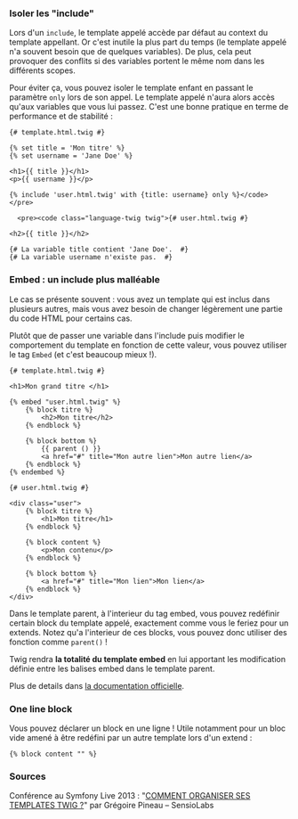 ### Isoler les "include"

Lors d'un `include`, le template appelé accède par défaut au context du template appellant. Or c'est inutile la plus part du temps (le template appelé n'a souvent besoin que de quelques variables). De plus, cela peut provoquer des conflits si des variables portent le même nom dans les différents scopes.

Pour éviter ça, vous pouvez isoler le template enfant en passant le paramètre `only` lors de son appel. Le template appelé n'aura alors accès qu'aux variables que vous lui passez. C'est une bonne pratique en terme de performance et de stabilité :

```
{# template.html.twig #}

{% set title = 'Mon titre' %}
{% set username = 'Jane Doe' %}

<h1>{{ title }}</h1>
<p>{{ username }}</p>

{% include 'user.html.twig' with {title: username} only %}</code></pre>

  <pre><code class="language-twig twig">{# user.html.twig #}

<h2>{{ title }}</h2>

{# La variable title contient 'Jane Doe'.  #}
{# La variable username n'existe pas.  #}
```

### Embed : un include plus malléable

Le cas se présente souvent : vous avez un template qui est inclus dans plusieurs autres, mais vous avez besoin de changer légèrement une partie du code HTML pour certains cas.

Plutôt que de passer une variable dans l'include puis modifier le comportement du template en fonction de cette valeur, vous pouvez utiliser le tag `Embed` (et c'est beaucoup mieux !).

```
{# template.html.twig #}

<h1>Mon grand titre </h1>

{% embed "user.html.twig" %}
    {% block titre %}
        <h2>Mon titre</h2>
    {% endblock %}

    {% block bottom %}
        {{ parent () }}
        <a href="#" title="Mon autre lien">Mon autre lien</a>
    {% endblock %}
{% endembed %}
```

```
{# user.html.twig #}

<div class="user">
    {% block titre %}
        <h1>Mon titre</h1>
    {% endblock %}

    {% block content %}
        <p>Mon contenu</p>
    {% endblock %}

    {% block bottom %}
        <a href="#" title="Mon lien">Mon lien</a>
    {% endblock %}
</div>
```

Dans le template parent, à l'interieur du tag embed, vous pouvez redéfinir certain block du template appelé, exactement comme vous le feriez pour un extends. Notez qu'a l'interieur de ces blocks, vous pouvez donc utiliser des fonction comme `parent()` !

Twig rendra **la totalité du template embed** en lui apportant les modification définie entre les balises embed dans le template parent.

Plus de details dans [la documentation officielle][1].

### One line block

Vous pouvez déclarer un block en une ligne ! Utile notamment pour un bloc vide amené à être redéfini par un autre template lors d'un extend :

```
{% block content "" %}
```

### Sources

Conférence au Symfony Live 2013 : "[COMMENT ORGANISER SES TEMPLATES TWIG ?][2]" par Grégoire Pineau – SensioLabs

 [1]: http://twig.sensiolabs.org/doc/tags/embed.html
 [2]: http://lyrixx.github.io/SFLive-Paris2013-Twig/#/comment-organiser-ses-templates-twig